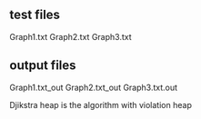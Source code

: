 ## test files  
  
Graph1.txt Graph2.txt Graph3.txt


## output files 
  
Graph1.txt_out Graph2.txt_out Graph3.txt.out   

Djikstra heap is the algorithm with violation heap

